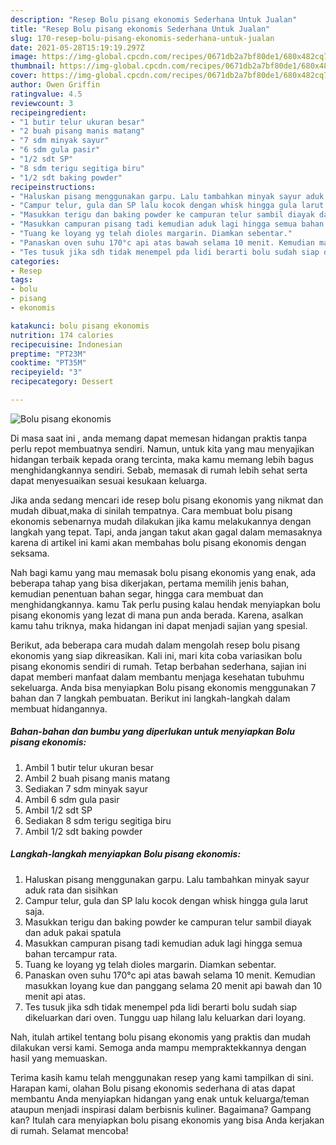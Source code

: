 ```yaml
---
description: "Resep Bolu pisang ekonomis Sederhana Untuk Jualan"
title: "Resep Bolu pisang ekonomis Sederhana Untuk Jualan"
slug: 170-resep-bolu-pisang-ekonomis-sederhana-untuk-jualan
date: 2021-05-28T15:19:19.297Z
image: https://img-global.cpcdn.com/recipes/0671db2a7bf80de1/680x482cq70/bolu-pisang-ekonomis-foto-resep-utama.jpg
thumbnail: https://img-global.cpcdn.com/recipes/0671db2a7bf80de1/680x482cq70/bolu-pisang-ekonomis-foto-resep-utama.jpg
cover: https://img-global.cpcdn.com/recipes/0671db2a7bf80de1/680x482cq70/bolu-pisang-ekonomis-foto-resep-utama.jpg
author: Owen Griffin
ratingvalue: 4.5
reviewcount: 3
recipeingredient:
- "1 butir telur ukuran besar"
- "2 buah pisang manis matang"
- "7 sdm minyak sayur"
- "6 sdm gula pasir"
- "1/2 sdt SP"
- "8 sdm terigu segitiga biru"
- "1/2 sdt baking powder"
recipeinstructions:
- "Haluskan pisang menggunakan garpu. Lalu tambahkan minyak sayur aduk rata dan sisihkan"
- "Campur telur, gula dan SP lalu kocok dengan whisk hingga gula larut saja."
- "Masukkan terigu dan baking powder ke campuran telur sambil diayak dan aduk pakai spatula"
- "Masukkan campuran pisang tadi kemudian aduk lagi hingga semua bahan tercampur rata."
- "Tuang ke loyang yg telah dioles margarin. Diamkan sebentar."
- "Panaskan oven suhu 170°c api atas bawah selama 10 menit. Kemudian masukkan loyang kue dan panggang selama 20 menit api bawah dan 10 menit api atas."
- "Tes tusuk jika sdh tidak menempel pda lidi berarti bolu sudah siap dikeluarkan dari oven. Tunggu uap hilang lalu keluarkan dari loyang."
categories:
- Resep
tags:
- bolu
- pisang
- ekonomis

katakunci: bolu pisang ekonomis 
nutrition: 174 calories
recipecuisine: Indonesian
preptime: "PT23M"
cooktime: "PT35M"
recipeyield: "3"
recipecategory: Dessert

---
```



![Bolu pisang ekonomis](https://img-global.cpcdn.com/recipes/0671db2a7bf80de1/680x482cq70/bolu-pisang-ekonomis-foto-resep-utama.jpg)

Di masa  saat ini , anda memang dapat memesan hidangan praktis tanpa perlu repot membuatnya sendiri. Namun, untuk kita yang mau menyajikan hidangan terbaik kepada orang tercinta, maka kamu memang lebih bagus menghidangkannya sendiri. Sebab, memasak di rumah lebih sehat serta dapat menyesuaikan sesuai kesukaan keluarga.

Jika anda sedang mencari ide resep bolu pisang ekonomis yang nikmat dan mudah dibuat,maka di sinilah tempatnya. Cara membuat bolu pisang ekonomis  sebenarnya mudah dilakukan jika kamu melakukannya dengan langkah yang tepat. Tapi, anda jangan takut akan gagal dalam memasaknya 
karena di artikel ini kami akan membahas bolu pisang ekonomis dengan seksama.  



Nah bagi kamu yang mau memasak bolu pisang ekonomis yang enak, ada beberapa tahap yang bisa dikerjakan, pertama memilih jenis bahan, kemudian penentuan bahan segar, hingga cara membuat dan menghidangkannya. kamu Tak perlu pusing kalau hendak menyiapkan bolu pisang ekonomis yang lezat di mana pun anda berada. Karena, asalkan kamu  tahu triknya, maka hidangan ini dapat menjadi sajian yang spesial.

Berikut, ada beberapa cara mudah dalam mengolah resep bolu pisang ekonomis yang siap dikreasikan. Kali ini, mari kita coba variasikan bolu pisang ekonomis sendiri di rumah. Tetap berbahan sederhana, sajian ini dapat memberi manfaat dalam membantu menjaga kesehatan tubuhmu sekeluarga. Anda bisa menyiapkan Bolu pisang ekonomis menggunakan 7 bahan dan 7 langkah pembuatan. Berikut ini langkah-langkah dalam membuat hidangannya.

<!--inarticleads1-->

##### Bahan-bahan dan bumbu yang diperlukan untuk menyiapkan Bolu pisang ekonomis:

1. Ambil 1 butir telur ukuran besar
1. Ambil 2 buah pisang manis matang
1. Sediakan 7 sdm minyak sayur
1. Ambil 6 sdm gula pasir
1. Ambil 1/2 sdt SP
1. Sediakan 8 sdm terigu segitiga biru
1. Ambil 1/2 sdt baking powder




<!--inarticleads2-->

##### Langkah-langkah menyiapkan Bolu pisang ekonomis:

1. Haluskan pisang menggunakan garpu. Lalu tambahkan minyak sayur aduk rata dan sisihkan
1. Campur telur, gula dan SP lalu kocok dengan whisk hingga gula larut saja.
1. Masukkan terigu dan baking powder ke campuran telur sambil diayak dan aduk pakai spatula
1. Masukkan campuran pisang tadi kemudian aduk lagi hingga semua bahan tercampur rata.
1. Tuang ke loyang yg telah dioles margarin. Diamkan sebentar.
1. Panaskan oven suhu 170°c api atas bawah selama 10 menit. Kemudian masukkan loyang kue dan panggang selama 20 menit api bawah dan 10 menit api atas.
1. Tes tusuk jika sdh tidak menempel pda lidi berarti bolu sudah siap dikeluarkan dari oven. Tunggu uap hilang lalu keluarkan dari loyang.




Nah, itulah artikel tentang  bolu pisang ekonomis  yang praktis dan mudah dilakukan versi kami. Semoga anda mampu mempraktekkannya dengan hasil yang memuaskan. 

Terima kasih kamu telah menggunakan resep yang kami tampilkan di sini. Harapan kami, olahan  Bolu pisang ekonomis sederhana di atas dapat membantu Anda menyiapkan hidangan yang enak untuk keluarga/teman ataupun menjadi inspirasi dalam berbisnis kuliner. Bagaimana? Gampang kan? Itulah cara menyiapkan bolu pisang ekonomis yang bisa Anda kerjakan di rumah. Selamat mencoba!

